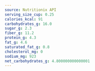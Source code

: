 ```yaml
---
source: Nutritionix API
serving_size_cup: 0.25
calories_kcal: 91
carbohydrates_g: 16.0
sugar_g: 2.3
fiber_g: 11.2
protein_g: 4.3
fat_g: 4.6
saturated_fat_g: 0.8
cholesterol_mg: 0
sodium_mg: 923
net_carbohydrates_g: 4.800000000000001
---
```


